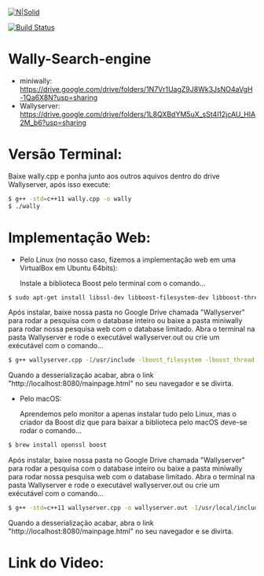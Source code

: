 [![N|Solid](https://cldup.com/dTxpPi9lDf.thumb.png)](https://nodesource.com/products/nsolid)

[![Build Status](https://travis-ci.org/joemccann/dillinger.svg?branch=master)](https://travis-ci.org/joemccann/dillinger)
# Wally-Search-engine



- miniwally: https://drive.google.com/drive/folders/1N7Vr1UagZ9J8Wk3JsNO4aVgH-1Qa6X8N?usp=sharing
- Wallyserver: https://drive.google.com/drive/folders/1L8QXBdYM5uX_sSt4l12jcAU_HIA2M_b6?usp=sharing


# Versão Terminal:

Baixe wally.cpp e ponha junto aos outros aquivos dentro do drive Wallyserver, após isso execute:

```sh
$ g++ -std=c++11 wally.cpp -o wally 
$ ./wally
```

# Implementação Web:

- Pelo Linux (no nosso caso, fizemos a implementação web em uma VirtualBox em Ubuntu 64bits): 

  Instale a biblioteca Boost pelo terminal com o comando...
  
```sh
$ sudo apt-get install libssl-dev libboost-filesystem-dev libboost-thread-dev
```
  Após instalar, baixe nossa pasta no Google Drive chamada "Wallyserver" para rodar a pesquisa com o database inteiro ou baixe a pasta miniwally para rodar nossa pesquisa web com o database limitado.
  Abra o terminal na pasta Wallyserver e rode o executável wallyserver.out ou crie um exécutável com o comando...
  
```sh
$ g++ wallyserver.cpp -I/usr/include -lboost_filesystem -lboost_thread -lpthread -o wallyserver.out 
```  
  Quando a desserialização acabar, abra o link "http://localhost:8080/mainpage.html" no seu navegador e se divirta.
  
- Pelo macOS:

  Aprendemos pelo monitor a apenas instalar tudo pelo Linux, mas o criador da Boost diz que para baixar a biblioteca pelo macOS deve-se rodar o comando...
  
```sh
$ brew install openssl boost
```

  Após instalar, baixe nossa pasta no Google Drive chamada "Wallyserver" para rodar a pesquisa com o database inteiro ou baixe a pasta miniwally para rodar nossa pesquisa web com o database limitado.
  Abra o terminal na pasta Wallyserver e rode o executável wallyserver.out ou crie um exécutável com o comando...
  
```sh
$ g++ -std=c++11 wallyserver.cpp -o wallyserver.out -I/usr/local/include
```  
  
  Quando a desserialização acabar, abra o link "http://localhost:8080/mainpage.html" no seu navegador e se divirta.
  
# Link do Video:
